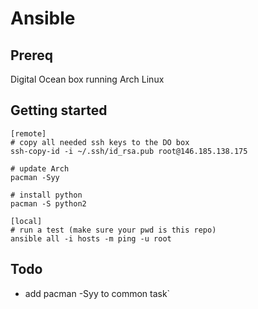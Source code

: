 Ansible
=======

Prereq
------

Digital Ocean box running Arch Linux

Getting started
---------------

````
[remote]
# copy all needed ssh keys to the DO box
ssh-copy-id -i ~/.ssh/id_rsa.pub root@146.185.138.175

# update Arch
pacman -Syy

# install python
pacman -S python2

[local]
# run a test (make sure your pwd is this repo)
ansible all -i hosts -m ping -u root
````

Todo
----
- add pacman -Syy to common task`
